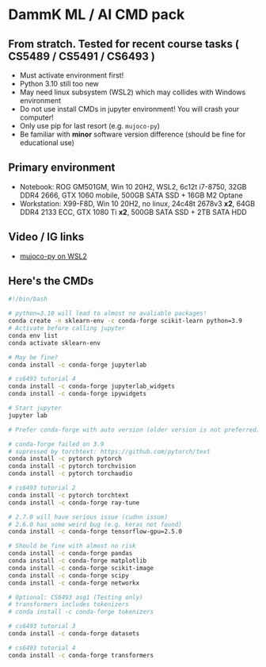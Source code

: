 # DammK ML / AI CMD pack #

## From stratch. Tested for recent course tasks ( CS5489 / CS5491 / CS6493 ) ##

- Must activate environment first!
- Python 3.10 still too new
- May need linux subsystem (WSL2) which may collides with Windows environment
- Do not use install CMDs in jupyter environment! You will crash your computer!
- Only use pip for last resort (e.g. `mujoco-py`)
- Be familiar with **minor** software version difference (should be fine for educational use)

## Primary environment ##

- Notebook: ROG GM501GM, Win 10 20H2, WSL2, 6c12t i7-8750, 32GB DDR4 2666, GTX 1060 mobile, 500GB SATA SSD + 16GB M2 Optane
- Workstation: X99-F8D, Win 10 20H2, no linux, 24c48t 2678v3 **x2**, 64GB DDR4 2133 ECC, GTX 1080 Ti **x2**, 500GB SATA SSD + 2TB SATA HDD  

## Video / IG links ##

- [mujoco-py on WSL2](https://www.youtube.com/watch?v=6LmCVQ0zov8&ab_channel=6DAMMK9)

## Here's the CMDs ##

```bash
#!/bin/bash

# python=3.10 will lead to almost no avaliable packages!
conda create -n sklearn-env -c conda-forge scikit-learn python=3.9
# Activate before calling jupyter
conda env list
conda activate sklearn-env

# May be fine?
conda install -c conda-forge jupyterlab

# cs6493 tutorial 4
conda install -c conda-forge jupyterlab_widgets
conda install -c conda-forge ipywidgets

# Start jupyter
jupyter lab

# Prefer conda-forge with auto version (older version is not preferred)

# conda-forge failed on 3.9
# supressed by torchtext: https://github.com/pytorch/text
conda install -c pytorch pytorch
conda install -c pytorch torchvision
conda install -c pytorch torchaudio

# cs6493 tutorial 2
conda install -c pytorch torchtext
conda install -c conda-forge ray-tune

# 2.7.0 will have serious issue (cudnn issue)
# 2.6.0 has some weird bug (e.g. keras not found)
conda install -c conda-forge tensorflow-gpu=2.5.0

# Should be fine with almost no risk
conda install -c conda-forge pandas
conda install -c conda-forge matplotlib
conda install -c conda-forge scikit-image
conda install -c conda-forge scipy
conda install -c conda-forge networkx

# Optional: CS6493 asg1 (Testing only)
# transformers includes tokenizers
# conda install -c conda-forge tokenizers

# cs6493 tutorial 3
conda install -c conda-forge datasets

# cs6493 tutorial 4
conda install -c conda-forge transformers
```
